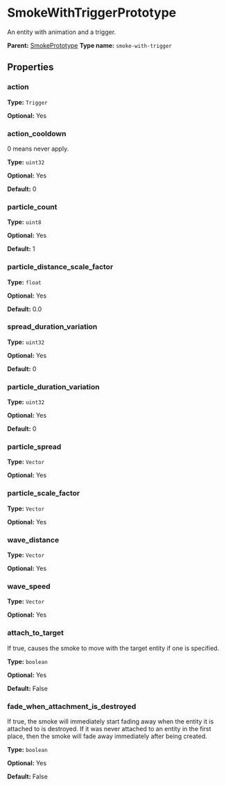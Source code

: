# SmokeWithTriggerPrototype

An entity with animation and a trigger.

**Parent:** [SmokePrototype](SmokePrototype.md)
**Type name:** `smoke-with-trigger`

## Properties

### action

**Type:** `Trigger`

**Optional:** Yes

### action_cooldown

0 means never apply.

**Type:** `uint32`

**Optional:** Yes

**Default:** 0

### particle_count

**Type:** `uint8`

**Optional:** Yes

**Default:** 1

### particle_distance_scale_factor

**Type:** `float`

**Optional:** Yes

**Default:** 0.0

### spread_duration_variation

**Type:** `uint32`

**Optional:** Yes

**Default:** 0

### particle_duration_variation

**Type:** `uint32`

**Optional:** Yes

**Default:** 0

### particle_spread

**Type:** `Vector`

**Optional:** Yes

### particle_scale_factor

**Type:** `Vector`

**Optional:** Yes

### wave_distance

**Type:** `Vector`

**Optional:** Yes

### wave_speed

**Type:** `Vector`

**Optional:** Yes

### attach_to_target

If true, causes the smoke to move with the target entity if one is specified.

**Type:** `boolean`

**Optional:** Yes

**Default:** False

### fade_when_attachment_is_destroyed

If true, the smoke will immediately start fading away when the entity it is attached to is destroyed. If it was never attached to an entity in the first place, then the smoke will fade away immediately after being created.

**Type:** `boolean`

**Optional:** Yes

**Default:** False


